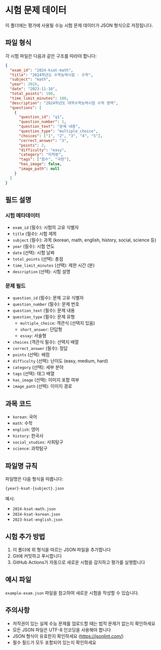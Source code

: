 # 시험 문제 데이터

이 폴더에는 평가에 사용될 수능 시험 문제 데이터가 JSON 형식으로 저장됩니다.

## 파일 형식

각 시험 파일은 다음과 같은 구조를 따라야 합니다:

```json
{
  "exam_id": "2024-ksat-math",
  "title": "2024학년도 수학능력시험 - 수학",
  "subject": "math",
  "year": 2024,
  "date": "2023-11-16",
  "total_points": 100,
  "time_limit_minutes": 100,
  "description": "2024학년도 대학수학능력시험 수학 영역",
  "questions": [
    {
      "question_id": "q1",
      "question_number": 1,
      "question_text": "문제 내용",
      "question_type": "multiple_choice",
      "choices": ["1", "2", "3", "4", "5"],
      "correct_answer": "3",
      "points": 2,
      "difficulty": "easy",
      "category": "미적분",
      "tags": ["함수", "극한"],
      "has_image": false,
      "image_path": null
    }
  ]
}
```

## 필드 설명

### 시험 메타데이터
- `exam_id` (필수): 시험의 고유 식별자
- `title` (필수): 시험 제목
- `subject` (필수): 과목 (korean, math, english, history, social, science 등)
- `year` (필수): 시험 연도
- `date` (선택): 시험 날짜
- `total_points` (선택): 총점
- `time_limit_minutes` (선택): 제한 시간 (분)
- `description` (선택): 시험 설명

### 문제 필드
- `question_id` (필수): 문제 고유 식별자
- `question_number` (필수): 문제 번호
- `question_text` (필수): 문제 내용
- `question_type` (필수): 문제 유형
  - `multiple_choice`: 객관식 (선택지 있음)
  - `short_answer`: 단답형
  - `essay`: 서술형
- `choices` (객관식 필수): 선택지 배열
- `correct_answer` (필수): 정답
- `points` (선택): 배점
- `difficulty` (선택): 난이도 (easy, medium, hard)
- `category` (선택): 세부 분야
- `tags` (선택): 태그 배열
- `has_image` (선택): 이미지 포함 여부
- `image_path` (선택): 이미지 경로

## 과목 코드

- `korean`: 국어
- `math`: 수학
- `english`: 영어
- `history`: 한국사
- `social_studies`: 사회탐구
- `science`: 과학탐구

## 파일명 규칙

파일명은 다음 형식을 따릅니다:
```
{year}-ksat-{subject}.json
```

예시:
- `2024-ksat-math.json`
- `2024-ksat-korean.json`
- `2023-ksat-english.json`

## 시험 추가 방법

1. 이 폴더에 위 형식을 따르는 JSON 파일을 추가합니다
2. Git에 커밋하고 푸시합니다
3. GitHub Actions가 자동으로 새로운 시험을 감지하고 평가를 실행합니다

## 예시 파일

`example-exam.json` 파일을 참고하여 새로운 시험을 작성할 수 있습니다.

## 주의사항

- 저작권이 있는 실제 수능 문제를 업로드할 때는 법적 문제가 없는지 확인하세요
- 모든 JSON 파일은 UTF-8 인코딩을 사용해야 합니다
- JSON 형식이 유효한지 확인하세요 (https://jsonlint.com/)
- 필수 필드가 모두 포함되어 있는지 확인하세요



